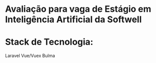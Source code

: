 # Avaliação para vaga de Estágio em Inteligência Artificial da Softwell

# Stack de Tecnologia:
Laravel
Vue/Vuex
Bulma
